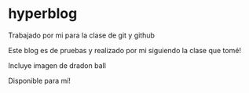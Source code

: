 # hyperblog

Trabajado por mi para la clase de git y github

Este blog es de pruebas y realizado por mi siguiendo la clase que tomé!

Incluye imagen de dradon ball

Disponible para mí!

